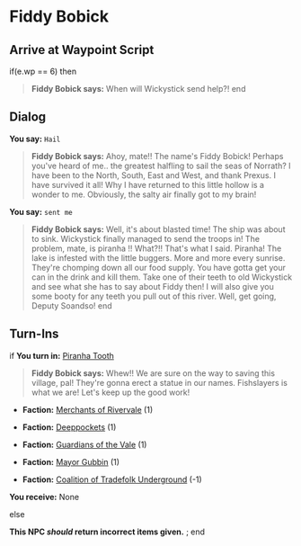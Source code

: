 # Fiddy Bobick

  
  
  
  
  
## Arrive at Waypoint Script

if(e.wp == 6) then


>**Fiddy Bobick says:** When will Wickystick send help?!
end

## Dialog 

**You say:** `Hail`



>**Fiddy Bobick says:** Ahoy, mate!! The name's Fiddy Bobick! Perhaps you've heard of me.. the greatest halfling to sail the seas of Norrath? I have been to the North, South, East and West, and thank Prexus. I have survived it all!  Why I have returned to this little hollow is a wonder to me. Obviously, the salty air finally got to my brain!

**You say:** `sent me`



>**Fiddy Bobick says:** Well, it's about blasted time!  The ship was about to sink.  Wickystick finally managed to send the troops in!  The problem, mate, is piranha !!  What?!!  That's what I said.  Piranha!  The lake is infested with the little buggers.  More and more every sunrise.  They're chomping down all our food supply.  You have gotta get your can in the drink and kill them.  Take one of their teeth to old Wickystick and see what she has to say about Fiddy then!  I will also give you some booty for any teeth you pull out of this river.  Well, get going, Deputy Soandso!
end
 
## Turn-Ins



if **You turn in:** [Piranha Tooth](/item/13929)


>**Fiddy Bobick says:** Whew!! We are sure on the way to saving this village, pal! They're gonna erect a statue in our names.  Fishslayers is what we are!  Let's keep up the good work!


* __Faction:__ [Merchants of Rivervale](/faction/292) (1)


* __Faction:__ [Deeppockets](/faction/241) (1)


* __Faction:__ [Guardians of the Vale](/faction/263) (1)


* __Faction:__ [Mayor Gubbin](/faction/286) (1)


* __Faction:__ [Coalition of Tradefolk Underground](/faction/336) (-1)


 **You receive:** None 

else


**This NPC *should* return incorrect items given.**
; 
end
 
